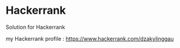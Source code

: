 # Hackerrank
Solution for Hackerrank

my Hackerrank profile : https://www.hackerrank.com/dzakylinggau
